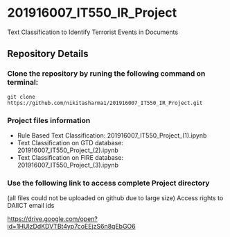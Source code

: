 # 201916007_IT550_IR_Project
Text Classification to Identify Terrorist Events in Documents

## Repository Details

### Clone the repository by runing the following command on terminal:

```
git clone https://github.com/nikitasharma1/201916007_IT550_IR_Project.git
```

### Project files information
- Rule Based Text Classification: 201916007_IT550_Project_(1).ipynb
- Text Classification on GTD database: 201916007_IT550_Project_(2).ipynb
- Text Classification on FIRE database: 201916007_IT550_Project_(3).ipynb

### Use the following link to access complete Project directory 
(all files could not be uploaded on github due to large size)
Access rights to DAIICT email ids

https://drive.google.com/open?id=1HUIzDdKDVTBt4yp7coEEjzS6n8qEbGO6
